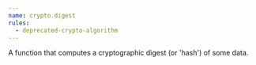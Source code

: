 ```yaml
---
name: crypto.digest
rules:
  - deprecated-crypto-algorithm
---
```


A function that computes a cryptographic digest (or 'hash') of some data.

